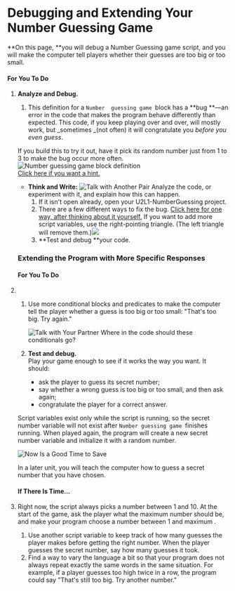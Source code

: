 # Debugging and Extending Your Number Guessing Game

**On this page, **you will debug a Number Guessing game script, and you will make the computer tell players whether their guesses are too big or too small.

#### For You To Do

1. **Analyze and Debug.**  
   1. This definition for a `Number  guessing game `block has a **bug **—an error in the code that makes the program behave differently than expected. This code, if you keep playing over and over, will mostly work, but _sometimes _\(not often\) it will congratulate you _before you even guess_.

   If you build this to try it out, have it pick its random number just from 1 to 3 to make the bug occur more often.  
      ![](http://bjc.edc.org/bjc-r/img/2-complexity/number-guessing-game-definition.png "Number guessing game block definition")  
      [Click here if you want a hint.](http://bjc.edc.org/bjc-r/cur/programming/2-complexity/1-variables-games/2-debugging-extending.html?topic=nyc_bjc%2F2-conditionals-abstraction.topic&course=bjc4nyc.html&novideo&noassignment#hint-1)

   * **Think and Write:**
     ![](http://bjc.edc.org/bjc-r/img/icons/talk-with-another-pair.png "Talk with Another Pair")
     Analyze the code, or experiment with it, and explain how this can happen.
     1. If it isn't open already, open your U2L1-NumberGuessing project.
     2. There are a few different ways to fix the bug.
        [Click here for one way, after thinking about it yourself.](http://bjc.edc.org/bjc-r/cur/programming/2-complexity/1-variables-games/2-debugging-extending.html?topic=nyc_bjc%2F2-conditionals-abstraction.topic&course=bjc4nyc.html&novideo&noassignment#hint-2)
        If you want to add more script variables, use the right-pointing triangle. \(The left triangle will remove them.\)![](http://bjc.edc.org/bjc-r/img/2-complexity/script-variables-adding.gif)
     3. **Test and debug **your code.

   ### Extending the Program with More Specific Responses

   #### For You To Do

2. 1. Use more conditional blocks and predicates to make the computer tell the player whether a guess is too big or too small: "That's too big. Try again."

      ![](http://bjc.edc.org/bjc-r/img/icons/talk-with-your-partner.png "Talk with Your Partner") Where in the code should these conditionals go?

   2. **Test and debug.**  
      Play your game enough to see if it works the way you want. It should:

      * ask the player to guess its secret number;
      * say whether a wrong guess is too big or too small, and then ask again;
      * congratulate the player for a correct answer.

   Script variables exist only while the script is running, so the secret number variable will not exist after `Number guessing game `finishes running. When played again, the program will create a new secret number variable and initialize it with a random number.

   ![](http://bjc.edc.org/bjc-r/img/icons/save-now.png "Now Is a Good Time to Save")

   In a later unit, you will teach the computer how to guess a secret number that you have chosen.

   #### If There Is Time...

3. Right now, the script always picks a number between 1 and 10. At the start of the game, ask the player what the maximum number should be, and make your program choose a number between 1 and maximum .  
   1. Use another script variable to keep track of how many guesses the player makes before getting the right number. When the player guesses the secret number, say how many guesses it took.  
   2. Find a way to vary the language a bit so that your program does not always repeat exactly the same words in the same situation. For example, if a player guesses too high twice in a row, the program could say "That's still too big. Try another number."



